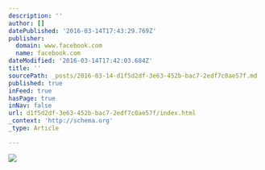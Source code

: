 ```yaml
---
description: ''
author: []
datePublished: '2016-03-14T17:43:29.769Z'
publisher:
  domain: www.facebook.com
  name: facebook.com
dateModified: '2016-03-14T17:42:03.684Z'
title: ''
sourcePath: _posts/2016-03-14-d1f5d2df-3e63-452b-bac7-2edf7c0ae57f.md
published: true
inFeed: true
hasPage: true
inNav: false
url: d1f5d2df-3e63-452b-bac7-2edf7c0ae57f/index.html
_context: 'http://schema.org'
_type: Article

---
```

![](https://scontent-ams3-1.xx.fbcdn.net/hphotos-xpt1/t31.0-0/q86/p640x640/10286883_1254149974614122_1886718527276985019_o.jpg)